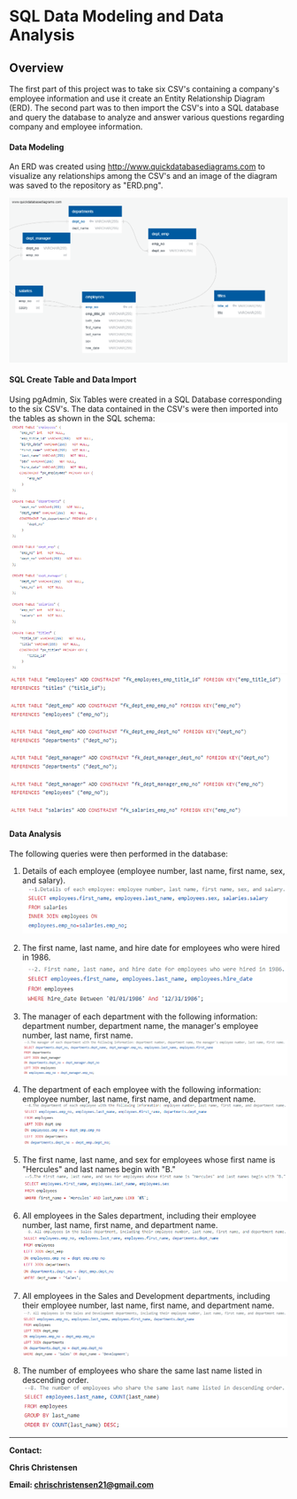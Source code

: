 # SQL Data Modeling and Data Analysis

## Overview

The first part of this project was to take six CSV's containing a company's employee information and use it create an Entity Relationship Diagram (ERD). The second part was to then import the CSV's into a SQL database and query the database to analyze and answer various questions regarding company and employee information. 

#### Data Modeling

An ERD was created using http://www.quickdatabasediagrams.com to visualize any relationships among the CSV's and an image of the diagram was saved to the repository as "ERD.png".

![ERD](https://github.com/chrischristensen21/SQL-Data-Modeling-and-Data-Analysis/blob/main/Images/ERD.png)

#### SQL Create Table and Data Import
Using pgAdmin, Six Tables were created in a SQL Database corresponding to the six CSV's. The data contained in the CSV's were then imported into the tables as shown in the SQL schema:
![Schema 1](https://github.com/chrischristensen21/SQL-Data-Modeling-and-Data-Analysis/blob/main/Images/Schema%201.png)
![Schema 2](https://github.com/chrischristensen21/SQL-Data-Modeling-and-Data-Analysis/blob/main/Images/Schema%202.png)

#### Data Analysis

The following queries were then performed in the database:

1. Details of each employee (employee number, last name, first name, sex, and salary).
![Query 1](https://github.com/chrischristensen21/SQL-Data-Modeling-and-Data-Analysis/blob/main/Images/Query%201.png)

2. The first name, last name, and hire date for employees who were hired in 1986.
![Query 2](https://github.com/chrischristensen21/SQL-Data-Modeling-and-Data-Analysis/blob/main/Images/Query%202.png)

3. The manager of each department with the following information: department number, department name, the manager's employee number, last name, first name.
![Query 3](https://github.com/chrischristensen21/SQL-Data-Modeling-and-Data-Analysis/blob/main/Images/Query%203.png)

4. The department of each employee with the following information: employee number, last name, first name, and department name.
![Query 4](https://github.com/chrischristensen21/SQL-Data-Modeling-and-Data-Analysis/blob/main/Images/Query%204.png)

5. The first name, last name, and sex for employees whose first name is "Hercules" and last names begin with "B."
![Query 5](https://github.com/chrischristensen21/SQL-Data-Modeling-and-Data-Analysis/blob/main/Images/Query%205.png)

6. All employees in the Sales department, including their employee number, last name, first name, and department name.
![Query 6](https://github.com/chrischristensen21/SQL-Data-Modeling-and-Data-Analysis/blob/main/Images/Query%206.png)

7. All employees in the Sales and Development departments, including their employee number, last name, first name, and department name.
![Query 7](https://github.com/chrischristensen21/SQL-Data-Modeling-and-Data-Analysis/blob/main/Images/Query%207.png)

8. The number of employees who share the same last name listed in descending order.
![Query 8](https://github.com/chrischristensen21/SQL-Data-Modeling-and-Data-Analysis/blob/main/Images/Query%208.png)

---
**Contact:**

**Chris Christensen**

**Email: chrischristensen21@gmail.com**



